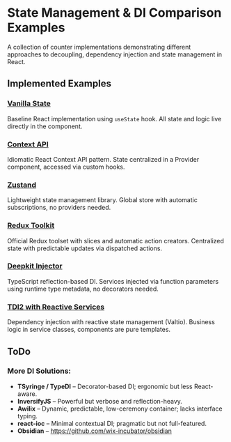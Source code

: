 # State Management & DI Comparison Examples

A collection of counter implementations demonstrating different approaches to decoupling, dependency injection and state management in React.

## Implemented Examples

### [Vanilla State](./vanilla-state/)

Baseline React implementation using `useState` hook. All state and logic live directly in the component.

### [Context API](./vanilla-context/)

Idiomatic React Context API pattern. State centralized in a Provider component, accessed via custom hooks.

### [Zustand](./zustandjs/)

Lightweight state management library. Global store with automatic subscriptions, no providers needed.

### [Redux Toolkit](./redux-toolkit/)
Official Redux toolset with slices and automatic action creators. Centralized state with predictable updates via dispatched actions.

### [Deepkit Injector](./di-deepkit-injector/)
TypeScript reflection-based DI. Services injected via function parameters using runtime type metadata, no decorators needed.

### [TDI2 with Reactive Services](./tdi2/)
Dependency injection with reactive state management (Valtio). Business logic in service classes, components are pure templates.

## ToDo

### More DI Solutions:
- **TSyringe / TypeDI** – Decorator-based DI; ergonomic but less React-aware.
- **InversifyJS** – Powerful but verbose and reflection-heavy.
- **Awilix** – Dynamic, predictable, low-ceremony container; lacks interface typing.
- **react-ioc** – Minimal contextual DI; pragmatic but not full-featured.
- **Obsidian** – https://github.com/wix-incubator/obsidian
